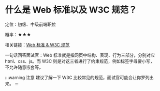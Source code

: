 <script lang="ts" setup>
import { loginRead } from '@/utils/login-read'
loginRead('q10000')
</script>

# 什么是 Web 标准以及 W3C 规范？

定位：初级、中级前端职位

概率：★★★

相关链接：[Web 标准 & W3C 规范](/documents/part1/html5/web.html)

一句话回答面试官：Web 标准就是指网页中结构、表现、行为三部分，分别对应 html、css、js。而 W3C 则是对这三者进行了约束规范，例如标签字母要小写，不允许随意嵌套等。

:::warning 注意
建议了解一下 W3C 比较常见的规范，面试官可能会让你罗列出来。
:::

